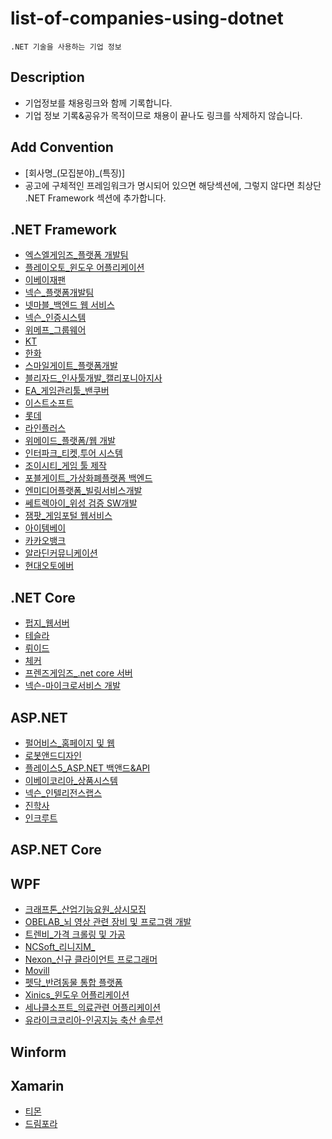 # list-of-companies-using-dotnet
```
.NET 기술을 사용하는 기업 정보
```

## Description
- 기업정보를 채용링크와 함께 기록합니다. 
- 기업 정보 기록&공유가 목적이므로 채용이 끝나도 링크를 삭제하지 않습니다.

## Add Convention
- [회사명_(모집분야)_(특징)]
- 공고에 구체적인 프레임워크가 명시되어 있으면 해당섹션에, 그렇지 않다면 최상단 .NET Framework 섹션에 추가합니다.

## .NET Framework
- [엑스엘게임즈_플랫폼 개발팀](https://xlgames.recruiter.co.kr/app/jobnotice/view?systemKindCode=MRS1&jobnoticeSn=17190)
- [플레이오토_윈도우 어플리케이션](https://www.playauto.co.kr/com/recruit_apply.html?num=33)
- [이베이재팬](https://ebaykorea.recruiter.co.kr/bbs/appsite/notice/read/77566)
- [넥슨_플랫폼개발팀](http://company.nexon.com/careers/1/50)
- [넷마블_백엔드 웹 서비스](https://company.netmarble.com/rem/www/notice.jsp?anno_id=1757858&annotype=all) 
- [넥슨_인증시스템](https://www.jobplanet.co.kr/companies/83498/job_postings/1151212/%EC%9E%A1%ED%94%8C%EB%9E%98%EB%8B%9B-%EB%A7%A4%EC%B9%AD-%EC%82%AC%EB%82%B4-%EC%9D%B8%EC%A6%9D-%EC%8B%9C%EC%8A%A4%ED%85%9C-%EA%B0%9C%EB%B0%9C%EC%9E%90/%EB%84%A5%EC%8A%A8%EC%BD%94%EB%A6%AC%EC%95%84?_rs_act=search&_rs_con=job_postings&_rs_element=search_result)
- [위메프_그룹웨어](https://www.wanted.co.kr/wd/22834)
- [KT](https://recruit.kt.com/apply/notifyView?seq=16388)
- [한화](https://www.hanwhain.com/web/apply/notification/view.do?rtSeq=2882)
- [스마일게이트_플랫폼개발](http://www.gamejob.co.kr/List_GI/GIB_Read.asp?GI_No=171534)
- [블리자드_인사툴개발_캘리포니아지사](https://careers.blizzard.com/ko-kr/openings/o26ybfwB)
- [EA_게임관리툴_밴쿠버](https://ea.gr8people.com/index.gp?method=cappportal.showJob&opportunityID=156206&sid=https://www.google.com/)
- [이스트소프트](http://job.incruit.com/entry/jobpost.asp?job=1811070000616)
- [롯데](https://job.lotte.co.kr/LotteRecruit/Recruit_Info/RecruitView.aspx?emptype=20000252&nowpage=1&keyword=&keyselect=&regtype=)
- [라인플러스](http://www.saramin.co.kr/zf_user/jobs/view?rec_idx=32098808)
- [위메이드_플랫폼/웹 개발](http://www.jobkorea.co.kr/Recruit/GI_Read/30115016?Oem_Code=C1&logpath=1&sc=63)
- [인터파크_티켓,투어 시스템](https://interpark.recruiter.co.kr/app/jobnotice/view?systemKindCode=MRS2&jobnoticeSn=24252)
- [조이시티_게임 툴 제작](https://corp.joycity.com/recruit/JobInfo.do)
- [포블게이트_가상화폐플랫폼 백엔드](https://www.rocketpunch.com/companies/foblgate/jobs)
- [엔미디어플랫폼_빌링서비스개발](http://www.saramin.co.kr/zf_user/jobs/view?rec_idx=38456282&utm_campaign=google_jobs_apply&utm_source=google_jobs_apply&utm_medium=organic)
- [쎄트렉아이_위성 검증 SW개발](http://www.saramin.co.kr/zf_user/jobs/view?rec_idx=37644057)
- [잼팟_게임포털 웹서비스](https://www.wanted.co.kr/wd/37232?referer_id=332797)
- [아이템베이](https://programmers.co.kr/job_positions/2638)
- [카카오뱅크](http://www.saramin.co.kr/zf_user/jobs/relay/view?isMypage=no&rec_idx=38723747&recommend_ids=eJxd0McNQyEQRdFqvJ8c1i5k%2Bu%2FClviGh5eXMwShlSLSOt7%2ByrdCjq0FDko5vhM8%2BvKV2zuStkeVck1aPNc1y7W7OU4qacYk6V%2Fusz3McZyLcfzJ37iSWB6XNjPIFEo8zMlBXZThmzpdQL9tqMGBGkKoVnY9Y%2BXYB54YV6A%3D&view_type=list&gz=1&t_ref_content=premium_recruit_fix&t_ref=jobcategory_recruit&t_ref_area=102#seq=0)
- [알라딘커뮤니케이션](http://www.saramin.co.kr/zf_user/jobs/relay/view?isMypage=no&rec_idx=38694909&recommend_ids=eJxdkEsSBCEIQ08ze%2FmEyHoO4v1vMZbTitVVbh6QELQemYYY9PjwaxcO%2FxcocAyELKQGTQYSL6xxtZyFeOHTp87Zfuk3nr7Md%2FU3bn8jgBOXjRG1rnDbNXdIXTe13Q8ilVa3oXVhVPZwrGwPTrVoWVljr38DTKwWeXSRigkzYZa2pfplxXRfqX4jdVgh&view_type=list&gz=1&t_ref_content=general&t_ref=jobcategory_recruit#seq=0)
- [현대오토에버](http://www.saramin.co.kr/zf_user/jobs/relay/view?isMypage=no&rec_idx=38670780&recommend_ids=eJxtj7ENQzEIRKdJb%2BDgTJ1BvP8WQcm3cRGJwo8HJ2yTGjRZnv7i2y5ceBr1npffeLxUXX7j44Pi8GrEDyeCuYjYVu0fnu2c0dtUmxjLQx5UHXEQmXCeME%2BO%2BspGaEV3lCMHrO%2Bim0QjXOSykaJ5EIBDO8pMmNcwWGc0SuY3%2BQOn8FBy&view_type=list&gz=1&t_ref_content=general&t_ref=jobcategory_recruit#seq=0)

## .NET Core
- [펍지_웹서버](https://www.wanted.co.kr/wd/12800)
- [테슬라](https://www.tesla.com/ko_KR/careers/job/-56433)
- [뤼이드](https://www.wanted.co.kr/wd/32724)
- [체커](https://apply.workable.com/chequer/j/9BDAF4C372/)
- [프렌즈게임즈_.net core 서버](https://kakaogames.recruiter.co.kr/app/jobnotice/view?systemKindCode=MRS2&jobnoticeSn=19396)
- [넥슨-마이크로서비스 개발](https://kr.indeed.com/viewjob?jk=cc778e2116c22ee1&tk=1ehumen26p3b8801&from=serp&vjs=3)

## ASP.NET
 - [펄어비스_홈페이지 및 웹](http://www.gamejob.co.kr/List_GI/GIB_Read.asp?GI_No=169630)
 - [로봇앤드디자인](http://www.saramin.co.kr/zf_user/jobs/view?rec_idx=38208352&utm_campaign=google_jobs_apply&utm_source=google_jobs_apply&utm_medium=organic)
 - [플레이스5_ASP.NET 백앤드&API](https://www.wanted.co.kr/wd/37864?utm_campaign=google_jobs_apply&utm_source=google_jobs_apply&utm_medium=organic)
 - [이베이코리아_상품시스템](https://www.wanted.co.kr/wd/40315)
 - [넥슨_인텔리전스랩스](https://www.wanted.co.kr/wd/5902?utm_campaign=google_jobs_apply&utm_source=google_jobs_apply&utm_medium=organic)
 - [진학사](https://www.wanted.co.kr/wd/42979?utm_campaign=google_jobs_apply&utm_source=google_jobs_apply&utm_medium=organic)
 - [인크루트](https://job.incruit.com/jobdb_info/jobpost.asp?job=2009010000227)
 
## ASP.NET Core

## WPF
- [크래프톤_산업기능요원_상시모집](https://www.jobplanet.co.kr/companies/74946/job_postings/363852/%EA%B2%8C%EC%9E%84%ED%9A%8C%EC%82%AC-%EB%B8%94%EB%A3%A8%ED%99%80-%ED%94%84%EB%A1%9C%EA%B7%B8%EB%9E%A8-%EC%82%B0%EC%97%85%EA%B8%B0%EB%8A%A5%EC%9A%94%EC%9B%90/%ED%81%AC%EB%9E%98%ED%94%84%ED%86%A4)
- [OBELAB_뇌 영상 관련 장비 및 프로그램 개발](https://www.wanted.co.kr/wd/22899)
- [트렌비_가격 크롤링 및 가공](https://www.wanted.co.kr/wd/22153)
- [NCSoft_리니지M_](https://careers.ncsoft.com/apply/view/38655)
- [Nexon_신규 클라이언트 프로그래머](https://career.nexon.com/user/recruit/notice/noticeView?joinCorp=NX&reNo=20190068)
- [Movill](https://www.wanted.co.kr/wd/40037?utm_campaign=google_jobs_apply&utm_source=google_jobs_apply&utm_medium=organic)
- [펫닥_반려동물 통합 플랫폼](https://www.wanted.co.kr/wd/35824?referer_id=20&utm_campaign=google_jobs_apply&utm_source=google_jobs_apply&utm_medium=organic)
- [Xinics_윈도우 어플리케이션](https://programmers.co.kr/job_positions/1218?utm_campaign=google_jobs_apply&utm_source=google_jobs_apply&utm_medium=organic)
- [세나클소프트_의료관련 어플리케이션](https://www.rocketpunch.com/jobs/76338/Windows-ClientC-WPF-%EA%B0%9C%EB%B0%9C%EC%9E%90?utm_campaign=google_jobs_apply&utm_source=google_jobs_apply&utm_medium=organic)
- [유라이크코리아-인공지능 축산 솔루션](https://www.rocketpunch.com/jobs/77178/NET-%EA%B0%9C%EB%B0%9C%EC%9E%90-%EC%8B%A0%EC%9E%85%EA%B2%BD%EB%A0%A5)

## Winform

## Xamarin
- [티몬](http://www.saramin.co.kr/zf_user/jobs/view?rec_idx=36828692) 
- [드림포라](https://www.rocketpunch.com/jobs/75906/%EB%AA%A8%EB%B0%94%EC%9D%BC-%EC%95%A0%ED%94%8C%EB%A6%AC%EC%BC%80%EC%9D%B4%EC%85%98-%EA%B0%9C%EB%B0%9C%EC%9E%90-%EA%B2%BD%EB%A0%A5)
